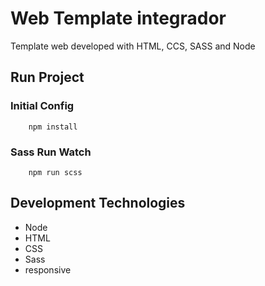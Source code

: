 # Web Template integrador
Template web developed with HTML, CCS, SASS and Node

## Run Project

### Initial Config
```
    npm install
```

### Sass Run Watch
```
    npm run scss
```

## Development Technologies
* Node
* HTML
* CSS
* Sass
* responsive
